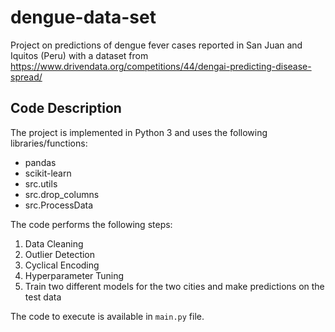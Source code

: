 # dengue-data-set

Project on predictions of dengue fever cases reported in San Juan and Iquitos (Peru) with a dataset from https://www.drivendata.org/competitions/44/dengai-predicting-disease-spread/

## Code Description

The project is implemented in Python 3 and uses the following libraries/functions:

- pandas
- scikit-learn
- src.utils
- src.drop_columns
- src.ProcessData

The code performs the following steps:

1. Data Cleaning
2. Outlier Detection
3. Cyclical Encoding
4. Hyperparameter Tuning
5. Train two different models for the two cities and make predictions on the test data

The code to execute is available in `main.py` file.
